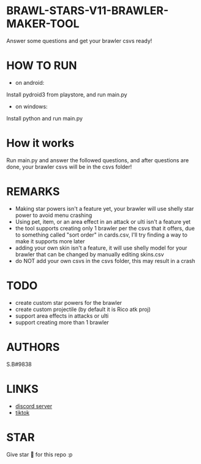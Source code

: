 # BRAWL-STARS-V11-BRAWLER-MAKER-TOOL
Answer some questions and get your brawler csvs ready!
# HOW TO RUN
- on android:

Install pydroid3 from playstore, and run main.py
- on windows:

Install python and run main.py
# How it works
Run main.py and answer the followed questions, and after questions are done, your brawler csvs will be in the csvs folder!
# REMARKS
- Making star powers isn't a feature yet, your brawler will use shelly star power to avoid menu crashing
- Using pet, item, or an area effect in an attack or ulti isn't a feature yet
- the tool supports creating only 1 brawler per the csvs that it offers, due to something called "sort order" in cards.csv, I'll try finding a way to make it supports more later
- adding your own skin isn't a feature, it will use shelly model for your brawler that can be changed by manually editing skins.csv
- do NOT add your own csvs in the csvs folder, this may result in a crash
# TODO
- create custom star powers for the brawler
- create custom projectile (by default it is Rico atk proj) 
- support area effects in attacks or ulti
- support creating more than 1 brawler
# AUTHORS
S.B#9838
# LINKS
- [discord server](https://discord.gg/DBXrZtEHzv)
- [tiktok](https://vm.tiktok.com/ZSJctFnPV/)
# STAR
Give star 🌟 for this repo :p
